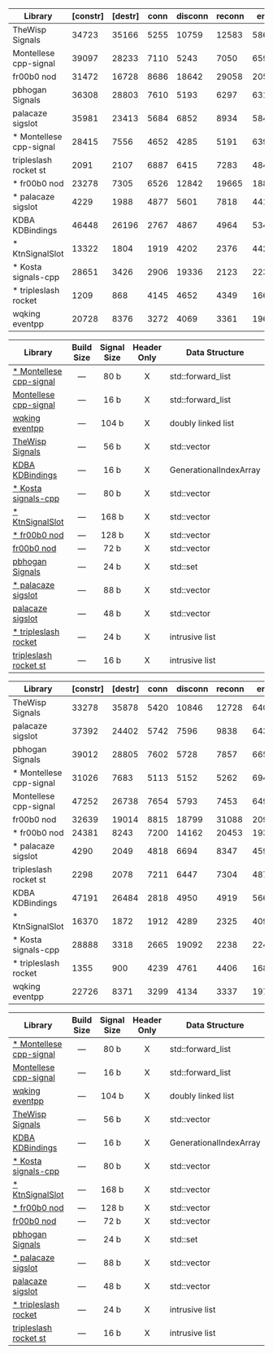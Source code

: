 
| Library | [constr] | [destr] | conn | disconn | reconn | emit | all | threaded | score |
|---------|----------|---------|------|---------|--------|------|-----|----------|-------|
| TheWisp Signals | 34723 | 35166 | 5255 | 10759 | 12583 | 58606 | 4853 | 0 | 92054 |
| Montellese cpp-signal | 39097 | 28233 | 7110 | 5243 | 7050 | 65982 | 3214 | 0 | 88600 |
| fr00b0 nod | 31472 | 16728 | 8686 | 18642 | 29058 | 20534 | 8519 | 0 | 85439 |
| pbhogan Signals | 36308 | 28803 | 7610 | 5193 | 6297 | 63142 | 3007 | 0 | 85248 |
| palacaze sigslot | 35981 | 23413 | 5684 | 6852 | 8934 | 58484 | 3800 | 0 | 83753 |
| * Montellese cpp-signal | 28415 | 7556 | 4652 | 4285 | 5191 | 63956 | 2131 | 2103 | 82318 |
| tripleslash rocket st | 2091 | 2107 | 6887 | 6415 | 7283 | 48442 | 2824 | 0 | 71851 |
| * fr00b0 nod | 23278 | 7305 | 6526 | 12842 | 19665 | 18892 | 6291 | 5500 | 69715 |
| * palacaze sigslot | 4229 | 1988 | 4877 | 5601 | 7818 | 44122 | 3452 | 3373 | 69243 |
| KDBA KDBindings | 46448 | 26196 | 2767 | 4867 | 4964 | 53462 | 2891 | 0 | 68950 |
| * KtnSignalSlot | 13322 | 1804 | 1919 | 4202 | 2376 | 44297 | 1397 | 1367 | 55558 |
| * Kosta signals-cpp | 28651 | 3426 | 2906 | 19336 | 2123 | 22314 | 1756 | 1791 | 50226 |
| * tripleslash rocket | 1209 | 868 | 4145 | 4652 | 4349 | 16612 | 2065 | 2051 | 33873 |
| wqking eventpp | 20728 | 8376 | 3272 | 4069 | 3361 | 19665 | 1695 | 0 | 32061 |

| Library | Build Size | Signal Size | Header Only | Data Structure | Thread Safe |
| ------- |:----------:|:-----------:|:-----------:| -------------- |:-----------:|
| [* Montellese cpp-signal](https://github.com/Montellese/cpp-signal) | &mdash; | 80 b | X | std::forward_list | X |
| [Montellese cpp-signal](https://github.com/Montellese/cpp-signal) | &mdash; | 16 b | X | std::forward_list | - |
| [wqking eventpp](https://github.com/wqking/eventpp) | &mdash; | 104 b | X | doubly linked list | - |
| [TheWisp Signals](https://github.com/TheWisp/signals) | &mdash; | 56 b | X | std::vector | - |
| [KDBA KDBindings](https://github.com/KDAB/KDBindings) | &mdash; | 16 b | X | GenerationalIndexArray | - |
| [* Kosta signals-cpp](https://github.com/Kosta-Github/signals-cpp) | &mdash; | 80 b | X | std::vector | X |
| [* KtnSignalSlot](https://gitlab.com/KtnFramework/Libraries/KtnSignalSlot.git) | &mdash; | 168 b | X | std::vector | X |
| [* fr00b0 nod](https://github.com/fr00b0/nod) | &mdash; | 128 b | X | std::vector | X |
| [fr00b0 nod](https://github.com/fr00b0/nod) | &mdash; | 72 b | X | std::vector | - |
| [pbhogan Signals](https://github.com/pbhogan/Signals) | &mdash; | 24 b | X | std::set | - |
| [* palacaze sigslot](https://github.com/palacaze/sigslot) | &mdash; | 88 b | X | std::vector | X |
| [palacaze sigslot](https://github.com/palacaze/sigslot) | &mdash; | 48 b | X | std::vector | - |
| [* tripleslash rocket](https://github.com/tripleslash/rocket) | &mdash; | 24 b | X | intrusive list | X |
| [tripleslash rocket st](https://github.com/tripleslash/rocket) | &mdash; | 16 b | X | intrusive list | - |


| Library | [constr] | [destr] | conn | disconn | reconn | emit | all | threaded | score |
|---------|----------|---------|------|---------|--------|------|-----|----------|-------|
| TheWisp Signals | 33278 | 35878 | 5420 | 10846 | 12728 | 64063 | 5714 | 0 | 98771 |
| palacaze sigslot | 37392 | 24402 | 5742 | 7596 | 9838 | 64305 | 4340 | 0 | 91821 |
| pbhogan Signals | 39012 | 28805 | 7602 | 5728 | 7857 | 66564 | 3162 | 0 | 90913 |
| * Montellese cpp-signal | 31026 | 7683 | 5113 | 5152 | 5262 | 69406 | 2360 | 2581 | 89874 |
| Montellese cpp-signal | 47252 | 26738 | 7654 | 5793 | 7453 | 64992 | 3342 | 0 | 89235 |
| fr00b0 nod | 32639 | 19014 | 8815 | 18799 | 31088 | 20974 | 8388 | 0 | 88065 |
| * fr00b0 nod | 24381 | 8243 | 7200 | 14162 | 20453 | 19346 | 6464 | 6411 | 74037 |
| * palacaze sigslot | 4290 | 2049 | 4818 | 6694 | 8347 | 45980 | 3635 | 3585 | 73058 |
| tripleslash rocket st | 2298 | 2078 | 7211 | 6447 | 7304 | 48766 | 3258 | 0 | 72986 |
| KDBA KDBindings | 47191 | 26484 | 2818 | 4950 | 4919 | 56617 | 3001 | 0 | 72305 |
| * KtnSignalSlot | 16370 | 1872 | 1912 | 4289 | 2325 | 40900 | 1409 | 1416 | 52252 |
| * Kosta signals-cpp | 28888 | 3318 | 2665 | 19092 | 2238 | 22451 | 1818 | 1849 | 50114 |
| * tripleslash rocket | 1355 | 900 | 4239 | 4761 | 4406 | 16806 | 2067 | 2094 | 34373 |
| wqking eventpp | 22726 | 8371 | 3299 | 4134 | 3337 | 19773 | 1651 | 0 | 32195 |

| Library | Build Size | Signal Size | Header Only | Data Structure | Thread Safe |
| ------- |:----------:|:-----------:|:-----------:| -------------- |:-----------:|
| [* Montellese cpp-signal](https://github.com/Montellese/cpp-signal) | &mdash; | 80 b | X | std::forward_list | X |
| [Montellese cpp-signal](https://github.com/Montellese/cpp-signal) | &mdash; | 16 b | X | std::forward_list | - |
| [wqking eventpp](https://github.com/wqking/eventpp) | &mdash; | 104 b | X | doubly linked list | - |
| [TheWisp Signals](https://github.com/TheWisp/signals) | &mdash; | 56 b | X | std::vector | - |
| [KDBA KDBindings](https://github.com/KDAB/KDBindings) | &mdash; | 16 b | X | GenerationalIndexArray | - |
| [* Kosta signals-cpp](https://github.com/Kosta-Github/signals-cpp) | &mdash; | 80 b | X | std::vector | X |
| [* KtnSignalSlot](https://gitlab.com/KtnFramework/Libraries/KtnSignalSlot.git) | &mdash; | 168 b | X | std::vector | X |
| [* fr00b0 nod](https://github.com/fr00b0/nod) | &mdash; | 128 b | X | std::vector | X |
| [fr00b0 nod](https://github.com/fr00b0/nod) | &mdash; | 72 b | X | std::vector | - |
| [pbhogan Signals](https://github.com/pbhogan/Signals) | &mdash; | 24 b | X | std::set | - |
| [* palacaze sigslot](https://github.com/palacaze/sigslot) | &mdash; | 88 b | X | std::vector | X |
| [palacaze sigslot](https://github.com/palacaze/sigslot) | &mdash; | 48 b | X | std::vector | - |
| [* tripleslash rocket](https://github.com/tripleslash/rocket) | &mdash; | 24 b | X | intrusive list | X |
| [tripleslash rocket st](https://github.com/tripleslash/rocket) | &mdash; | 16 b | X | intrusive list | - |


